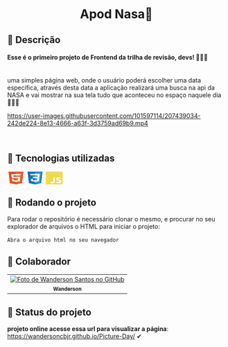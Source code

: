 <h1 align="center">Apod Nasa🚀</h1>

## :memo: Descrição

<h4>Esse é o primeiro projeto de Frontend da trilha de revisão, devs! 🧑🏿‍💻</h4>
<br>
uma simples página web, onde o usuário poderá escolher uma data específica, através desta data a aplicação realizará uma busca na api da NASA e vai mostrar na sua tela tudo que aconteceu no espaço naquele dia 👨🏻‍🚀



<br>



https://user-images.githubusercontent.com/101597114/207439034-242de224-8e13-4666-a63f-3d3759ad69b9.mp4

<br>


## :wrench: Tecnologias utilizadas

<div style="display: inline_block">
 <img align="center" alt="julio-HTML" height="30" width="40" src="https://raw.githubusercontent.com/devicons/devicon/master/icons/html5/html5-original.svg">
  <img align="center" alt="julio-CSS" height="30" width="40" src="https://raw.githubusercontent.com/devicons/devicon/master/icons/css3/css3-original.svg">
  <img align="center" alt="julio-Js" height="30" width="40" src="https://raw.githubusercontent.com/devicons/devicon/master/icons/javascript/javascript-plain.svg"></div>

## :rocket: Rodando o projeto

Para rodar o repositório é necessário clonar o mesmo, e procurar no seu explorador de arquivos o HTML para iniciar o projeto:

```
Abra o arquivo html no seu navegador
```

## :handshake: Colaborador

<table>
  <tr>
    <td align="center">
      <a href="https://github.com/wandersoncbjr">
        <img src="https://avatars.githubusercontent.com/u/101597114?v=4" width="100px;" alt="Foto de Wanderson Santos no GitHub"/><br>
        <sub>
          <b>Wanderson</b>
        </sub>
      </a>
    </td>
  </tr>
</table>

## :dart: Status do projeto

<b>projeto online acesse essa url para visualizar a página</b>: https://wandersoncbjr.github.io/Picture-Day/ ✔
